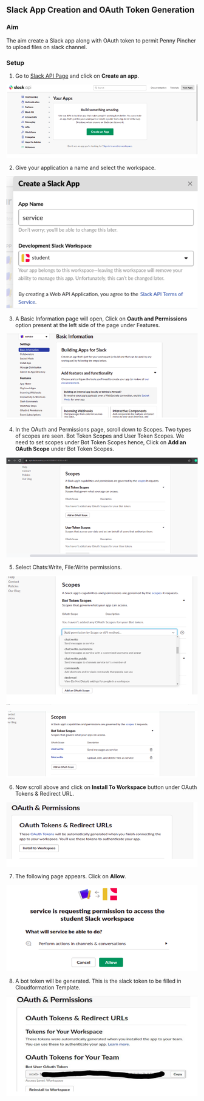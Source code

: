 ## Slack App Creation and OAuth Token Generation

### Aim 

The aim create a Slack app along with OAuth token to permit Penny Pincher to upload files on slack channel.

### Setup

1. Go to [Slack API Page](https://api.slack.com/apps) and click on **Create an app**.

![Alt](/images/slack_app_setup/create_slack_app_1.png)

2. Give your application a name and select the workspace.

![Alt](/images/slack_app_setup/give_app_name_2.png)

3. A Basic Information page will open, Click on **Oauth and Permissions** option present at the left side of the page under Features.

![Alt](/images/slack_app_setup/basic_info_page_3.png)

4. In the OAuth and Permissions page, scroll down to Scopes. Two types of scopes are seen. Bot Token Scopes and User Token Scopes. We need to set scopes under Bot Token Scopes hence, Click on **Add an OAuth Scope** under Bot Token Scopes.

![Alt](/images/slack_app_setup/scopes_selection_4.png)

5. Select Chats:Write, File:Write permissions.

![Alt](/images/slack_app_setup/select_permissions_1_5.png)

![Alt](/images/slack_app_setup/select_permissions_2_5.png)

6. Now scroll above and click on **Install To Workspace** button under OAuth Tokens & Redirect URL.

![Alt](/images/slack_app_setup/install_to_workspace_6.png)

7. The following page appears. Click on **Allow**.

![Alt](/images/slack_app_setup/click_on_allow_7.png)

8. A bot token will be generated. This is the slack token to be filled in Cloudformation Template.

![Alt](/images/slack_app_setup/oauth_token_8.png)